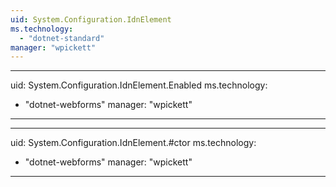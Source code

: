 ```yaml
---
uid: System.Configuration.IdnElement
ms.technology: 
  - "dotnet-standard"
manager: "wpickett"
---
```


---
uid: System.Configuration.IdnElement.Enabled
ms.technology: 
  - "dotnet-webforms"
manager: "wpickett"
---

---
uid: System.Configuration.IdnElement.#ctor
ms.technology: 
  - "dotnet-webforms"
manager: "wpickett"
---
